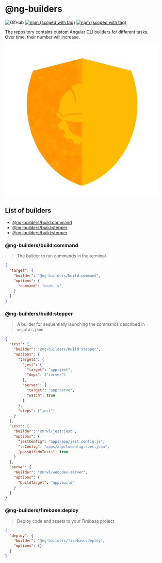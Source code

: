 # @ng-builders

![GitHub](https://img.shields.io/github/license/ng-builders/ng-builders)
[![npm (scoped with tag)](https://img.shields.io/npm/v/@ng-builders/build/latest?label=%40ng-builders%2Fbuild%40latest&logo=npm)](https://www.npmjs.com/package/@ng-builders/build)
[![npm (scoped with tag)](https://img.shields.io/npm/v/@ng-builders/firebase/latest?label=%40ng-builders%2Ffirebase%40latest&logo=npm)](https://www.npmjs.com/package/@ng-builders/firebase)

The repository contains custom Angular CLI builders for different tasks. Over time, their number will increase.

<p align="center">
  <img src="./apps/sandbox/src/assets/logo.png" alt="Logo">
</p>

## List of builders

- [@ng-builders/build:command](#user-content-ng-buildersbuildcommand)
- [@ng-builders/build:stepper](#user-content-ng-buildersbuildstepper)
- [@ng-builders/build:stepper](#user-content-ng-buildersfirebasedeploy)

### @ng-builders/build:command
> The builder to run commands in the terminal

```json
{
  "target": {
    "builder": "@ng-builders/build:command",
    "options": {
      "command": "node -v"
    }
  }
}
```
### @ng-builders/build:stepper

> A builder for sequentially launching the commands described in `angular.json`

```json
{
  "test": {
    "builder": "@ng-builders/build:stepper",
    "options": {
      "targets": {
        "jest": {
          "target": "app:jest",
          "deps": ["server"]
        },
        "server": {
          "target": "app:serve",
          "watch": true
        }
      },
      "steps": ["jest"]
    }
  },
  "jest": {
    "builder": "@nrwl/jest:jest",
    "options": {
      "jestConfig": "apps/app/jest.config.js",
      "tsConfig": "apps/app/tsconfig.spec.json",
      "passWithNoTests": true
    }
  },
  "serve": {
    "builder": "@nrwl/web:dev-server",
    "options": {
      "buildTarget": "app:build"
    }
  }
}
```

### @ng-builders/firebase:deploy

> Deploy code and assets to your Firebase project

```json
{
  "deploy": {
    "builder": "@ng-builders/firebase:deploy",
    "options": {}
  }
}
```